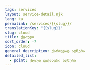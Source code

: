 ```yaml
---
tags: services
layout: service-detail.njk
lang: ka
permalink: /services/{{slug}}/
translationKey: "{{slug}}"
slug: cloud
title: ქლაუდი
sort_order: -7
icon: cloud
general_description: ქართულად აღწერა
detailed_list:
  - point: ქლაუდ დეტალური აღწერა
---
```

